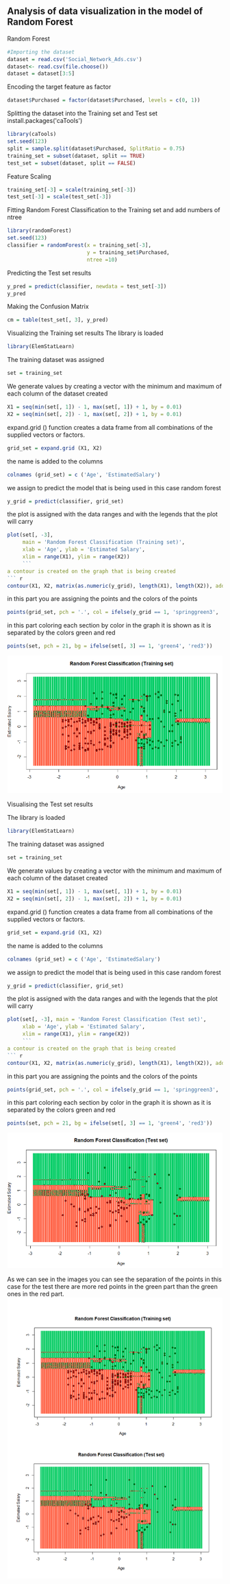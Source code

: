 ## Analysis of data visualization in the model of Random Forest

 Random Forest
``` r
#Importing the dataset
dataset = read.csv('Social_Network_Ads.csv')
dataset<- read.csv(file.choose())
dataset = dataset[3:5]
```
Encoding the target feature as factor
``` r
dataset$Purchased = factor(dataset$Purchased, levels = c(0, 1))
```
Splitting the dataset into the Training set and Test set
install.packages('caTools')
``` r
library(caTools)
set.seed(123)
split = sample.split(dataset$Purchased, SplitRatio = 0.75)
training_set = subset(dataset, split == TRUE)
test_set = subset(dataset, split == FALSE)
```
Feature Scaling
``` r
training_set[-3] = scale(training_set[-3])
test_set[-3] = scale(test_set[-3])
```
Fitting Random Forest Classification to the Training set and add numbers of ntree
``` r
library(randomForest)
set.seed(123)
classifier = randomForest(x = training_set[-3],
                          y = training_set$Purchased,
                          ntree =10)
```

Predicting the Test set results
``` r
y_pred = predict(classifier, newdata = test_set[-3])
y_pred
```
Making the Confusion Matrix
``` r
cm = table(test_set[, 3], y_pred)
```
Visualizing the Training set results
The library is loaded
``` r
library(ElemStatLearn)
```
The training dataset was assigned
``` r
set = training_set
```
We generate values by creating a vector with the minimum and maximum of each column of the dataset created
``` r
X1 = seq(min(set[, 1]) - 1, max(set[, 1]) + 1, by = 0.01)
X2 = seq(min(set[, 2]) - 1, max(set[, 2]) + 1, by = 0.01)
```
expand.grid () function creates a data frame from all combinations of the supplied vectors or factors.
``` r
grid_set = expand.grid (X1, X2)
```
the name is added to the columns
``` r
colnames (grid_set) = c ('Age', 'EstimatedSalary')
```
we assign to predict the model that is being used in this case random forest
``` r
y_grid = predict(classifier, grid_set)
```
the plot is assigned with the data ranges and with the legends that the plot will carry
``` r
plot(set[, -3],
     main = 'Random Forest Classification (Training set)',
     xlab = 'Age', ylab = 'Estimated Salary',
     xlim = range(X1), ylim = range(X2))
	 ```
a contour is created on the graph that is being created
``` r
contour(X1, X2, matrix(as.numeric(y_grid), length(X1), length(X2)), add = TRUE)
```
in this part you are assigning the points and the colors of the points
``` r
points(grid_set, pch = '.', col = ifelse(y_grid == 1, 'springgreen3', 'tomato'))
```
in this part coloring each section by color in the graph it is shown as it is separated by the colors green and red
``` r
points(set, pch = 21, bg = ifelse(set[, 3] == 1, 'green4', 'red3'))
```

![training](Training.png)

 Visualising the Test set results

The library is loaded
``` r
library(ElemStatLearn)
```
The training dataset was assigned
``` r
set = training_set
```
We generate values by creating a vector with the minimum and maximum of each column of the dataset created
``` r
X1 = seq(min(set[, 1]) - 1, max(set[, 1]) + 1, by = 0.01)
X2 = seq(min(set[, 2]) - 1, max(set[, 2]) + 1, by = 0.01)
```
expand.grid () function creates a data frame from all combinations of the supplied vectors or factors.
``` r
grid_set = expand.grid (X1, X2)
```
the name is added to the columns
``` r
colnames (grid_set) = c ('Age', 'EstimatedSalary')
```
we assign to predict the model that is being used in this case random forest
``` r
y_grid = predict(classifier, grid_set)
```
the plot is assigned with the data ranges and with the legends that the plot will carry
``` r
plot(set[, -3], main = 'Random Forest Classification (Test set)',
     xlab = 'Age', ylab = 'Estimated Salary',
     xlim = range(X1), ylim = range(X2))
	 ```
a contour is created on the graph that is being created
``` r
contour(X1, X2, matrix(as.numeric(y_grid), length(X1), length(X2)), add = TRUE)
```
in this part you are assigning the points and the colors of the points
``` r
points(grid_set, pch = '.', col = ifelse(y_grid == 1, 'springgreen3', 'tomato'))
```
in this part coloring each section by color in the graph it is shown as it is separated by the colors green and red
``` r
points(set, pch = 21, bg = ifelse(set[, 3] == 1, 'green4', 'red3'))
```
![test](test.png)


As we can see in the images you can see the separation of the points in this case for the test there are more red points in the green part than the green ones in the red part.
![training-test](Training-test.PNG)

